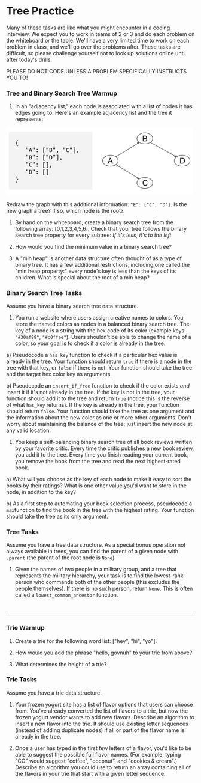 # Tree Practice

Many of these tasks are like what you might encounter in a coding interview. We expect you to work in teams of 2 or 3 and do each problem on the whiteboard or the table.  We'll have a very limited time to work on each problem in class, and we'll go over the problems after.  These tasks are difficult, so please challenge yourself not to look up solutions online until after today's drills.

PLEASE DO NOT CODE UNLESS A PROBLEM SPECIFICALLY INSTRUCTS YOU TO!

### Tree and Binary Search Tree Warmup


1. In an "adjacency list," each node is associated with a list of nodes it has edges going to. Here's an example adjacency list and the tree it represents:

  <img src="../images/adjacency-list.png" width="500px">

  Redraw the graph with this additional information:  `"E": ["C", "D"]`. Is the new graph a tree? If so, which node is the root?

1. By hand on the whiteboard, create a binary search tree from the following array: [0,1,2,3,4,5,6]. Check that your tree follows the binary search tree property for every subtree: *If it's less, it's to the left.*

1. How would you find the minimum value in a binary search tree?

1. A "min heap" is another data structure often thought of as a type of binary tree. It has a few additional restrictions, including one called the "min heap property:" every node's key is less than the keys of its children. What is special about the root of a min heap?  

### Binary Search Tree Tasks

Assume you have a binary search tree data structure.

1. You run a website where users assign creative names to colors. You store the named colors as nodes in a balanced binary search tree. The key of a node is a string with the hex code of its color (example keys:  `"#30af99"`, `"#c0ffee"`). Users shouldn't be able to change the name of a color, so your goal is to check if a color is already in the tree.  

  a) Pseudocode a `has_key` function to check if a particular hex value is already in the tree.  Your function should return `true` if there is a node in the tree with that key, or `false` if there is not. Your function should take the tree and the target hex color key as arguments.

  b) Pseudocode an `insert_if_free` function to check if the color exists *and* insert it if it's not already in the tree. If the key is not in the tree, your function should add it to the tree and return `true` (notice this is the reverse of what `has_key` returns).  If the key is already in the tree, your function should return `false`. Your function should take the tree as one argument and the information about the new color as one or more other arguments.  Don't worry about maintaining the balance of the tree; just insert the new node at any valid location.

1. You keep a self-balancing binary search tree of all book reviews written by your favorite critic. Every time the critic publishes a new book review, you add it to the tree. Every time you finish reading your current book, you remove the book from the tree and read the next highest-rated book.

 a) What will you choose as the key of each node to make it easy to sort the books by their ratings? What is one other value you'd want to store in the node, in addition to the key?

 b) As a first step to automating your book selection process, pseudocode a `max`function to find the book in the tree with the highest rating. Your function should take the tree as its only argument.
 
 
### Tree Tasks


Assume you have a tree data structure. As a special bonus operation not always available in trees, you can find the parent of a given node with `.parent` (the parent of the root node is `None`)

1. Given the names of two people in a military group, and a tree that represents the military hierarchy, your task is to find the lowest-rank person who commands both of the other people (this excludes the people themselves). If there is no such person, return `None`.  This is often called a  `lowest_common_ancestor` function.


<br>
<hr>

### Trie Warmup

1. Create a trie for the following word list: ["hey", "hi", "yo"].

1. How would you add the phrase "hello, govnuh" to your trie from above?

1. What determines the height of a trie?  


### Trie Tasks


Assume you have a trie data structure.

1. Your frozen yogurt site has a list of flavor options that users can choose from. You've already converted the list of flavors to a trie, but now the frozen yogurt vendor wants to add new flavors. Describe an algorithm to insert a new flavor into the trie. It should use existing letter sequences (instead of adding duplicate nodes) if all or part of the flavor name is already in the tree.

1. Once a user has typed in the first few letters of a flavor, you'd like to be able to suggest the possible full flavor names. (For example, typing "CO" would suggest "coffee", "coconut", and "cookies & cream".) Describe an algorithm you could use to return an array containing all of the flavors in your trie that start with a given letter sequence.

